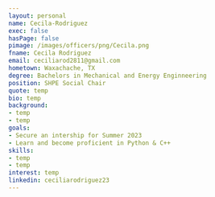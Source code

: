 ```yaml
---
layout: personal
name: Cecila-Rodriguez
exec: false
hasPage: false
pimage: /images/officers/png/Cecila.png
fname: Cecila Rodriguez
email: ceciliarod2811@gmail.com
hometown: Waxachache, TX
degree: Bachelors in Mechanical and Energy Enginneering
position: SHPE Social Chair
quote: temp
bio: temp
background: 
- temp
- temp
goals:
- Secure an intership for Summer 2023 
- Learn and become proficient in Python & C++
skills:
- temp
- temp
interest: temp
linkedin: ceciliarodriguez23
---
```

